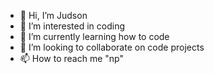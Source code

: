 - 👋 Hi, I’m Judson
- 👀 I’m interested in coding
- 🌱 I’m currently learning how to code
- 💞️ I’m looking to collaborate on code projects
- 📫 How to reach me "np"

<!---
hobblerbunny/hobblerbunny is a ✨ special ✨ repository because its `README.md` (this file) appears on your GitHub profile.
You can click the Preview link to take a look at your changes.
--->
